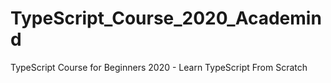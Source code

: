 # TypeScript_Course_2020_Academind
 TypeScript Course for Beginners 2020 - Learn TypeScript From Scratch
